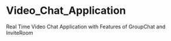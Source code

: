 # Video_Chat_Application
Real Time Video Chat Application with Features of GroupChat and InviteRoom
